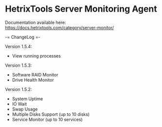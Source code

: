 # HetrixTools Server Monitoring Agent

Documentation available here: https://docs.hetrixtools.com/category/server-monitor/


-= ChangeLog =-

Version 1.5.4:
- View running processes

Version 1.5.3:
- Software RAID Monitor
- Drive Health Monitor

Version 1.5.2:
- System Uptime
- IO Wait
- Swap Usage
- Multiple Disks Support (up to 10 disks)
- Service Monitor (up to 10 services)

